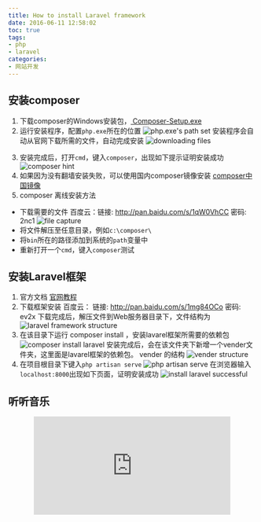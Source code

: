 ```yaml
---
title: How to install Laravel framework
date: 2016-06-11 12:58:02
toc: true
tags:
- php
- laravel
categories:
- 网站开发
---
```


## 安装composer
1. 下载composer的Windows安装包，[ Composer-Setup.exe ](https://getcomposer.org/download/)
2. 运行安装程序，配置`php.exe`所在的位置
![php.exe's path set](set_php_path.jpg)
安装程序会自动从官网下载所需的文件，自动完成安装
![downloading files](downloading_files.jpg)

<!-- more -->


3. 安装完成后，打开`cmd`，键入`composer`，出现如下提示证明安装成功
![composer hint](composer_hint.png)
4. 如果因为没有翻墙安装失败，可以使用国内composer镜像安装
[composer中国镜像](http://pkg.phpcomposer.com/)
5. composer 离线安装方法
- 下载需要的文件
百度云：链接: http://pan.baidu.com/s/1qW0VhCC 密码: 2nc1
![file capture](file_capture.jpg)
- 将文件解压至任意目录，例如`c:\composer\`
- 将`bin`所在的路径添加到系统的`path`变量中
- 重新打开一个`cmd`，键入`composer`测试

## 安装Laravel框架
1. 官方文档
[官网教程](https://laravel.com/docs/5.2#installation)
2. 下载框架安装
百度云： 链接: http://pan.baidu.com/s/1mg84OCo 密码: ev2x
下载完成后，解压文件到Web服务器目录下，文件结构为
![laravel framework structure](laravel_framework_structure.png)
3. 在该目录下运行 composer install ，安装lavarel框架所需要的依赖包
![composer install laravel](composer_install_laravel.png)
安装完成后，会在该文件夹下新增一个vender文件夹，这里面是lavarel框架的依赖包。
vender 的结构
![vender structure](vendor_structure.png)
4. 在项目根目录下键入`php artisan serve`
![php artisan serve](php_artisan_serve.png)
在浏览器输入`localhost:8000`出现如下页面，证明安装成功
![install laravel successful](install_laravel_successful.png)

## 听听音乐
<center> <iframe name="iframe_canvas" src="http://douban.fm/partner/baidu/doubanradio" scrolling="no" frameborder="0" width="400" height="200"></iframe> </center>
